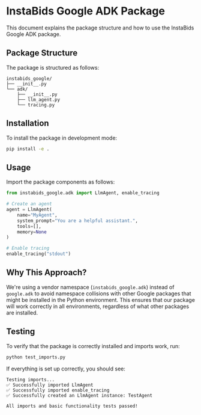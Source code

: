 # InstaBids Google ADK Package

This document explains the package structure and how to use the InstaBids Google ADK package.

## Package Structure

The package is structured as follows:

```
instabids_google/
├── __init__.py
└── adk/
    ├── __init__.py
    ├── llm_agent.py
    └── tracing.py
```

## Installation

To install the package in development mode:

```bash
pip install -e .
```

## Usage

Import the package components as follows:

```python
from instabids_google.adk import LlmAgent, enable_tracing

# Create an agent
agent = LlmAgent(
    name="MyAgent",
    system_prompt="You are a helpful assistant.",
    tools=[],
    memory=None
)

# Enable tracing
enable_tracing("stdout")
```

## Why This Approach?

We're using a vendor namespace (`instabids_google.adk`) instead of `google.adk` to avoid namespace collisions with other Google packages that might be installed in the Python environment. This ensures that our package will work correctly in all environments, regardless of what other packages are installed.

## Testing

To verify that the package is correctly installed and imports work, run:

```bash
python test_imports.py
```

If everything is set up correctly, you should see:

```
Testing imports...
✅ Successfully imported LlmAgent
✅ Successfully imported enable_tracing
✅ Successfully created an LlmAgent instance: TestAgent

All imports and basic functionality tests passed!
```